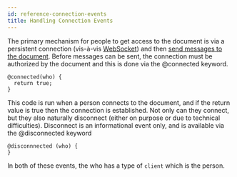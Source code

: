 ```yaml
---
id: reference-connection-events
title: Handling Connection Events
---
```


The primary mechanism for people to get access to the document is via a persistent connection (vis-à-vis [WebSocket](https://developer.mozilla.org/en-US/docs/Web/API/WebSockets_API)) and then [send messages to the document](/docs/reference-channels-handlers-futures). Before messages can be sent, the connection must be authorized by the document and this is done via the @connected keyword.

```adama
@connected(who) {
  return true;
}
```

This code is run when a person connects to the document, and if the return value is true then the connection is established. Not only can they connect, but they also naturally disconnect (either on purpose or due to technical difficulties). Disconnect is an informational event only, and is available via the @disconnected keyword

```adama
@disconnnected (who) {	
}
```

In both of these events, the who has a type of ```client``` which is the person.
